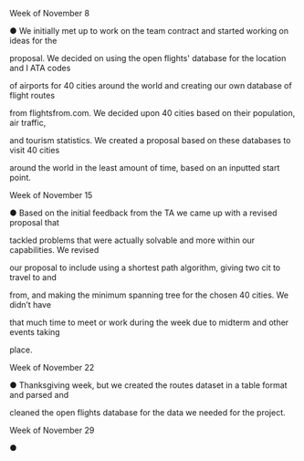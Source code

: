 ﻿

Week of November 8

● We initially met up to work on the team contract and started working on ideas for the

proposal. We decided on using the open flights' database for the location and I ATA codes

of airports for 40 cities around the world and creating our own database of flight routes

from flightsfrom.com. We decided upon 40 cities based on their population, air traffic,

and tourism statistics. We created a proposal based on these databases to visit 40 cities

around the world in the least amount of time, based on an inputted start point.

Week of November 15

● Based on the initial feedback from the TA we came up with a revised proposal that

tackled problems that were actually solvable and more within our capabilities. We revised

our proposal to include using a shortest path algorithm, giving two cit to travel to and

from, and making the minimum spanning tree for the chosen 40 cities. We didn’t have

that much time to meet or work during the week due to midterm and other events taking

place.

Week of November 22

● Thanksgiving week, but we created the routes dataset in a table format and parsed and

cleaned the open flights database for the data we needed for the project.

Week of November 29

●

